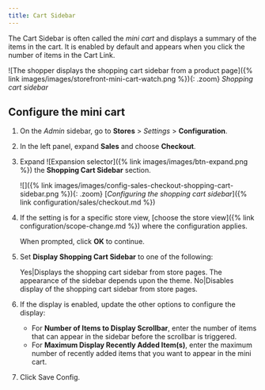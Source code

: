 ```yaml
---
title: Cart Sidebar
---
```


The Cart Sidebar is often called the _mini cart_ and displays a summary of the items in the cart. It is enabled by default and appears when you click the number of items in the Cart Link.

![The shopper displays the shopping cart sidebar from a product page]({% link images/images/storefront-mini-cart-watch.png %}){: .zoom}
_Shopping cart sidebar_

## Configure the mini cart

1. On the _Admin_ sidebar, go to **Stores** > _Settings_ > **Configuration**.

1. In the left panel, expand **Sales** and choose **Checkout**.

1. Expand ![Expansion selector]({% link images/images/btn-expand.png %}) the **Shopping Cart Sidebar** section.

   ![]({% link images/images/config-sales-checkout-shopping-cart-sidebar.png %}){: .zoom}
   [_Configuring the shopping cart sidebar_]({% link configuration/sales/checkout.md %})

1. If the setting is for a specific store view, [choose the store view]({% link configuration/scope-change.md %}) where the configuration applies.

   When prompted, click **OK** to continue.

1. Set **Display Shopping Cart Sidebar** to one of the following:

   Yes|Displays the shopping cart sidebar from store pages. The appearance of the sidebar depends upon the theme.
   No|Disables display of the shopping cart sidebar from store pages.

1. If the display is enabled, update the other options to configure the display:

   - For **Number of Items to Display Scrollbar**, enter the number of items that can appear in the sidebar before the scrollbar is triggered.
   - For **Maximum Display Recently Added Item(s)**, enter the maximum number of recently added items that you want to appear in the mini cart.

1. Click <span class="btn">Save Config</span>.
